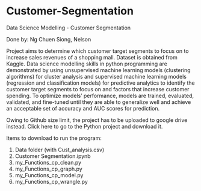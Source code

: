 # Customer-Segmentation
Data Science Modelling - Customer Segmentation

Done by: Ng Chuen Siong, Nelson

Project aims to determine which customer target segments to focus on to increase sales revenues of a shopping mall. Dataset is obtained from Kaggle. Data science modelling skills in python programming are demonstrated by using unsupervised machine learning models (clustering algorithms) for cluster analysis and supervised machine learning models (regression and classification models) for predictive analytics to identify the customer target segments to focus on and factors that increase customer spending. To optimize models’ performance, models are trained, evaluated, validated, and fine-tuned until they are able to generalize well and achieve an acceptable set of accuracy and AUC scores for prediction.

Owing to Github size limit, the project has to be uploaded to google drive instead. Click here to go to the Python project and download it.

Items to download to run the program:
1. Data folder (with Cust_analysis.csv)
2. Customer Segmentation.ipynb
3. my_Functions_cp_clean.py
4. my_Functions_cp_graph.py
5. my_Functions_cp_model.py
6. my_Functions_cp_wrangle.py
